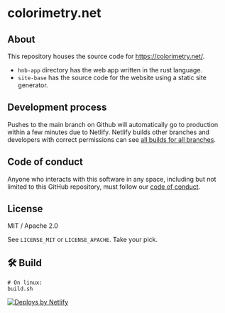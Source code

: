 # colorimetry.net

## About

This repository houses the source code for https://colorimetry.net/.

- `hnb-app` directory has the web app written in the rust language.
- `site-base` has the source code for the website using a static site generator.

## Development process

Pushes to the main branch on Github will automatically go to production within a
few minutes due to Netlify. Netlify builds other branches and developers with
correct permissions can see [all builds for all
branches](https://app.netlify.com/sites/colorimetry/deploys).

## Code of conduct

Anyone who interacts with this software in any space, including but not limited
to this GitHub repository, must follow our [code of
conduct](code_of_conduct.md).

## License

MIT / Apache 2.0

See `LICENSE_MIT` or `LICENSE_APACHE`. Take your pick.

## 🛠️ Build

```
# On linux:
build.sh
```
<a href="https://www.netlify.com"><img src="https://www.netlify.com/img/global/badges/netlify-color-bg.svg" alt="Deploys by Netlify" /></a>
